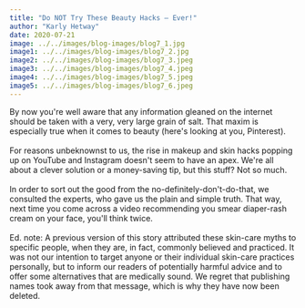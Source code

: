 ```yaml
---
title: "Do NOT Try These Beauty Hacks — Ever!"
author: "Karly Hetway"
date: 2020-07-21
image: ../../images/blog-images/blog7_1.jpg
image1: ../../images/blog-images/blog7_2.jpg
image2: ../../images/blog-images/blog7_3.jpeg
image3: ../../images/blog-images/blog7_4.jpeg
image4: ../../images/blog-images/blog7_5.jpeg
image5: ../../images/blog-images/blog7_6.jpeg
---
```

By now you're well aware that any information gleaned on the internet should be taken with a very, very large grain of salt. That maxim is especially true when it comes to beauty (here's looking at you, Pinterest).
<br></br>
For reasons unbeknownst to us, the rise in makeup and skin hacks popping up on YouTube and Instagram doesn't seem to have an apex. We're all about a clever solution or a money-saving tip, but this stuff? Not so much.
<br></br>
In order to sort out the good from the no-definitely-don't-do-that, we consulted the experts, who gave us the plain and simple truth. That way, next time you come across a video recommending you smear diaper-rash cream on your face, you'll think twice.
<br></br>
Ed. note: A previous version of this story attributed these skin-care myths to specific people, when they are, in fact, commonly believed and practiced. It was not our intention to target anyone or their individual skin-care practices personally, but to inform our readers of potentially harmful advice and to offer some alternatives that are medically sound. We regret that publishing names took away from that message, which is why they have now been deleted.
